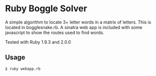 Ruby Boggle Solver
==================
A simple algorithm to locate 3+ letter words in a matrix of letters. This is located in bogglesnake.rb. A sinatra web app is included with some javascript to show the routes used to find words.

Tested with Ruby 1.9.3 and 2.0.0

Usage
-----
```
$ ruby webapp.rb
```

